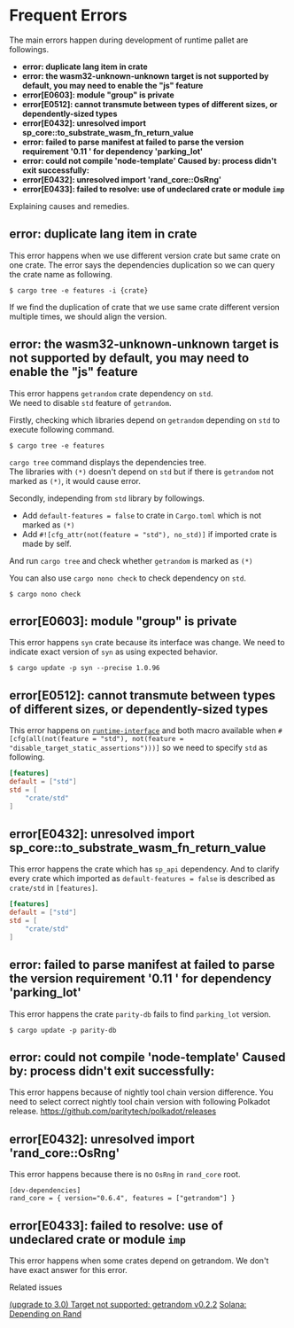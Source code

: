 # Frequent Errors
The main errors happen during development of runtime pallet are followings.

- **error: duplicate lang item in crate**
- **error: the wasm32-unknown-unknown target is not supported by default, you may need to enable the "js" feature**
- **error[E0603]: module "group" is private**
- **error[E0512]: cannot transmute between types of different sizes, or dependently-sized types**
- **error[E0432]: unresolved import sp_core::to_substrate_wasm_fn_return_value**
- **error: failed to parse manifest at failed to parse the version requirement '0.11 ' for dependency 'parking_lot'**
- **error: could not compile 'node-template' Caused by: process didn't exit successfully:**
- **error[E0432]: unresolved import 'rand_core::OsRng'**
- **error[E0433]: failed to resolve: use of undeclared crate or module `imp`**

Explaining causes and remedies.

## **error: duplicate lang item in crate**
This error happens when we use different version crate but same crate on one crate.
The error says the dependencies duplication so we can query the crate name as following.

```
$ cargo tree -e features -i {crate}
```

If we find the duplication of crate that we use same crate different version multiple times, we should align the version.

## **error: the wasm32-unknown-unknown target is not supported by default, you may need to enable the "js" feature**
This error happens `getrandom` crate dependency on `std`.  
We need to disable `std` feature of `getrandom`.  

Firstly, checking which libraries depend on `getrandom` depending on `std` to execute following command.

```
$ cargo tree -e features
```

`cargo tree` command displays the dependencies tree.  
The libraries with `(*)` doesn't depend on `std` but if there is `getrandom` not marked as `(*)`, it would cause error.

Secondly, independing from `std` library by followings.

- Add `default-features = false` to crate in `Cargo.toml` which is not marked as `(*)`
- Add `#![cfg_attr(not(feature = "std"), no_std)]` if imported crate is made by self.

And run `cargo tree` and check whether `getrandom` is marked as `(*)`

You can also use `cargo nono check` to check dependency on `std`.

```
$ cargo nono check
```

## **error[E0603]: module "group" is private**
This error happens `syn` crate because its interface was change.
We need to indicate exact version of `syn` as using expected behavior.

```
$ cargo update -p syn --precise 1.0.96
```

## **error[E0512]: cannot transmute between types of different sizes, or dependently-sized types**
This error happens on [`runtime-interface`](https://github.com/paritytech/substrate/blob/master/primitives/runtime-interface/src/impls.rs#L44) and both macro available when `#[cfg(all(not(feature = "std"), not(feature = "disable_target_static_assertions")))]` so we need to specify `std` as following.

```toml
[features]
default = ["std"]
std = [
    "crate/std"
]
```

## **error[E0432]: unresolved import sp_core::to_substrate_wasm_fn_return_value**
This error happens the crate which has `sp_api` dependency. And to clarify every crate which imported as `default-features = false` is described as `crate/std` in `[features]`.

```toml
[features]
default = ["std"]
std = [
    "crate/std"
]
```

## **error: failed to parse manifest at failed to parse the version requirement '0.11 ' for dependency 'parking_lot'**
This error happens the crate `parity-db` fails to find `parking_lot` version.


```
$ cargo update -p parity-db
```

## **error: could not compile 'node-template' Caused by: process didn't exit successfully:**
This error happens because of nightly tool chain version difference.
You need to select correct nightly tool chain version with following Polkadot release.
https://github.com/paritytech/polkadot/releases

## **error[E0432]: unresolved import 'rand_core::OsRng'**
This error happens because there is no `OsRng` in `rand_core` root.

```
[dev-dependencies]
rand_core = { version="0.6.4", features = ["getrandom"] }
```

## **error[E0433]: failed to resolve: use of undeclared crate or module `imp`**
This error happens when some crates depend on getrandom.
We don't have exact answer for this error.

Related issues

[(upgrade to 3.0) Target not supported: getrandom v0.2.2](https://github.com/paritytech/frontier/issues/308)
[Solana: Depending on Rand](https://github.com/solana-labs/solana/blob/master/docs/src/developing/on-chain-programs/developing-rust.md#depending-on-rand)
